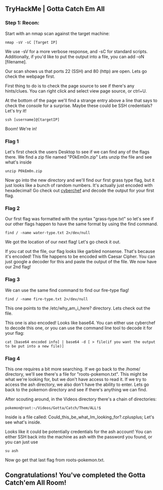 ## TryHackMe | Gotta Catch Em All

### Step 1: Recon:

Start with an nmap scan against the target machine: 

```
nmap -sV -sC [Target IP]
```
We use -sV for a more verbose response, and -sC for standard scripts. Additionally, if you'd like to put the output into a file, you can add -oN [filename].

Our scan shows us that ports 22 (SSH) and 80 (http) are open. Lets go check the webpage first.

First thing to do is to check the page source to see if there's any hints/clues. You can right click and select view page source, or ctrl+U.

At the bottom of the page we'll find a strange entry above a line that says to check the console for a surprise. Maybe these could be SSH credentials? Let's try it!

```
ssh [username]@[targetIP]
```

Boom! We're in! 

### Flag 1

Let's first check the users Desktop to see if we can find any of the flags there. We find a zip file named "P0kEm0n.zip" Lets unzip the file and see what's inside

```
unzip P0kEm0n.zip
```
Now go into the new directory and we'll find our first grass type flag, but it just looks like a bunch of random numbers. It's actually just encoded with hexadecimal! Go check out [cyberchef](https://gchq.github.io/CyberChef/) and decode the output for your first flag.

### Flag 2

Our first flag was formatted with the syntax "grass-type.txt" so let's see if our other flags happen to have the same format by using the find command.

```
find / -name water-type.txt 2>/dev/null
```
We got the location of our next flag! Let's go check it out.

If you cat out the file, our flag looks like garbled nonsense. That's because it's encoded! This file happens to be encoded with Caesar Cipher. You can just google a decoder for this and paste the output of the file. We now have our 2nd flag!


### Flag 3

We can use the same find command to find our fire-type flag!

```
find / -name fire-type.txt 2>/dev/null
```

This one points to the /etc/why_am_i_here? directory. Lets check out the file.

This one is also encoded! Looks like base64. You can either use cyberchef to decode this one, or you can use the command line tool to decode it for your flag:

```
cat [base64 encoded info] | base64 -d [ > file(if you want the output to be put into a new file)]
```

### Flag 4

This one requires a bit more searching. If we go back to the /home/ directory, we'll see there's a file for "roots-pokemon.txt". This might be what we're looking for, but we don't have access to read it. If we try to access the ash directory, we also don't have the ability to enter. Lets go back to the pokemon directory and see if there's anything we can find. 

After scouting around, in the Videos directory there's a chain of directories:
```
pokemon@root:~/Videos/Gotta/Catch/Them/ALL!$ 
```
Inside is a file called: Could_this_be_what_Im_looking_for?.cplusplus; Let's see what's inside.

Looks like it could be potentially credentials for the ash account! You can either SSH back into the machine as ash with the password you found, or you can just use
```
su ash
```
Now go get that last flag from roots-pokemon.txt.

## Congratulations! You've completed the Gotta Catch'em All Room!
